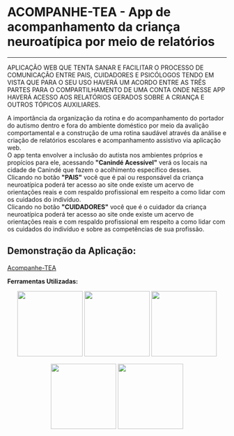 <h1> ACOMPANHE-TEA - App de acompanhamento da criança neuroatípica por meio de relatórios </h1><hr>
<p>APLICAÇÃO WEB QUE TENTA SANAR E FACILITAR O PROCESSO DE COMUNICAÇÃO ENTRE PAIS, CUIDADORES E PSICÓLOGOS TENDO EM VISTA QUE PARA O SEU USO HAVERÁ UM ACORDO ENTRE AS TRÊS PARTES PARA O COMPARTILHAMENTO DE UMA CONTA ONDE NESSE APP HAVERÁ ACESSO AOS RELATÓRIOS GERADOS SOBRE A CRIANÇA E OUTROS TÓPICOS AUXILIARES.</p>

<p>  A importância da organização da rotina e do acompanhamento do portador do autismo dentro e fora do ambiente doméstico por meio da avalição comportamental e a construção de uma rotina saudável através da análise e criação de relatórios escolares e acompanhamento assistivo via aplicação web.<br>
  O app tenta envolver a inclusão do autista nos ambientes próprios e propícios para ele, acessando <b>"Canindé Acessível"</b> verá os locais na cidade de Canindé que fazem o acolhimento específico desses.<br>
  Clicando no botão <b>"PAIS"</b> você que é pai ou responsável da criança neuroatípica poderá ter acesso ao site onde existe um acervo de orientações reais e com respaldo profissional em respeito a como lidar com os cuidados do indivíduo.<br>
  Clicando no botão <b>"CUIDADORES"</b> você que é o cuidador da criança neuroatípica poderá ter acesso ao site onde existe um acervo de orientações reais e com respaldo profissional em respeito a como lidar com os cuidados do indivíduo e sobre as competências de sua profissão. <p>


<h2>Demonstração da Aplicação: </h2>


<a target="_blank" href="https://drive.google.com/file/d/1jwspl76BrOI43_48w5hTFxsYC7n-Wd0b/view?usp=sharing">Acompanhe-TEA</a>



<b>Ferramentas Utilizadas:</b>

<p align="center">
  <img src="https://user-images.githubusercontent.com/42771666/207141198-2cd41078-ba99-4a25-91a3-87fd01923ce7.png" width="150">
  <img src="https://user-images.githubusercontent.com/42771666/207141462-101eb554-6c78-4ea6-917a-9bdc345cff46.png" width="150">
  <img src="https://user-images.githubusercontent.com/42771666/207141799-cc5aa622-91f2-4ad5-afbd-1248f23fdc64.png" width="150">
</p>

<p align="center">
  <img src="https://user-images.githubusercontent.com/42771666/207142078-d935a15b-d31a-46aa-87cf-9c127bb4434c.png" width="150">
  <img src="https://user-images.githubusercontent.com/42771666/207143239-38f201ae-a286-41b3-9fef-0d764f562dbb.png" width="150">
</p>




